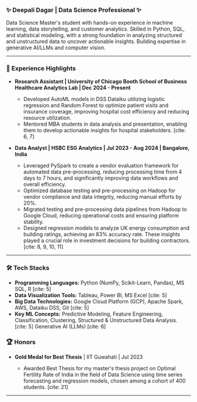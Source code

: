 ### ✨ Deepali Dagar | Data Science Professional ✨

Data Science Master's student with hands-on experience in machine learning, data storytelling, and customer analytics. Skilled in Python, SQL, and statistical modeling, with a strong foundation in analyzing structured and unstructured data to uncover actionable insights. Building expertise in generative AI/LLMs and computer vision.

---

### 💼 Experience Highlights

* **Research Assistant | University of Chicago Booth School of Business Healthcare Analytics Lab | Dec 2024 - Present**

    * Developed AutoML models in DSS Dataiku utilizing logistic regression and Random Forest to optimize patient visits and insurance coverage, improving hospital cost efficiency and reducing resource utilization.
    * Mentored MBA students in data analysis and presentation, enabling them to develop actionable insights for hospital stakeholders. [cite: 6, 7]

* **Data Analyst | HSBC ESG Analytics | Jul 2023 - Aug 2024 | Bangalore, India**

    * Leveraged PySpark to create a vendor evaluation framework for automated data pre-processing, reducing processing time from 4 days to 7 hours, and significantly improving data workflows and overall efficiency.
    * Optimized database testing and pre-processing on Hadoop for vendor compliance and data integrity, reducing manual efforts by 20%.
    * Migrated testing and pre-processing data pipelines from Hadoop to Google Cloud, reducing operational costs and ensuring platform stability.
    * Designed regression models to analyze UK energy consumption and building ratings, achieving an 83% accuracy rate. These insights played a crucial role in investment decisions for building contractors. [cite: 8, 9, 10, 11]

---

### 🛠️ Tech Stacks

* **Programming Languages:** Python (NumPy, Scikit-Learn, Pandas), MS SQL, R [cite: 5]
* **Data Visualization Tools:** Tableau, Power BI, MS Excel [cite: 5]
* **Big Data Technologies:** Google Cloud Platform (GCP), Apache Spark, AWS, Dataiku DSS, Git [cite: 5]
* **Key ML Concepts:** Predictive Modeling, Feature Engineering, Classification, Clustering, Structured & Unstructured Data Analysis. [cite: 5] Generative AI (LLMs) [cite: 6]


### 🏆 Honors

* **Gold Medal for Best Thesis** | IIT Guwahati | Jul 2023

    * Awarded Best Thesis for my master's thesis project on Optimal Fertility Rate of India in the field of Data Science using time series forecasting and regression models, chosen among a cohort of 400 students. [cite: 21]

---
